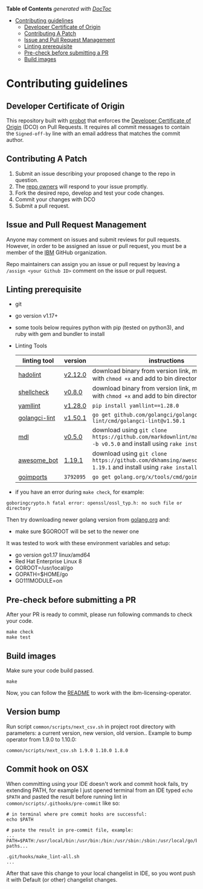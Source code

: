 <!-- START doctoc generated TOC please keep comment here to allow auto update -->
<!-- DON'T EDIT THIS SECTION, INSTEAD RE-RUN doctoc TO UPDATE -->
**Table of Contents**  *generated with [DocToc](https://github.com/thlorenz/doctoc)*

- [Contributing guidelines](#contributing-guidelines)
    - [Developer Certificate of Origin](#developer-certificate-of-origin)
    - [Contributing A Patch](#contributing-a-patch)
    - [Issue and Pull Request Management](#issue-and-pull-request-management)
    - [Linting prerequisite](#linting-prerequisite)
    - [Pre-check before submitting a PR](#pre-check-before-submitting-a-pr)
    - [Build images](#build-images)

<!-- END doctoc generated TOC please keep comment here to allow auto update -->

# Contributing guidelines

## Developer Certificate of Origin

This repository built with [probot](https://github.com/probot/probot) that enforces the [Developer Certificate of Origin](https://developercertificate.org/) (DCO) on Pull Requests. It requires all commit messages to contain the `Signed-off-by` line with an email address that matches the commit author.

## Contributing A Patch

1. Submit an issue describing your proposed change to the repo in question.
1. The [repo owners](OWNERS) will respond to your issue promptly.
1. Fork the desired repo, develop and test your code changes.
1. Commit your changes with DCO
1. Submit a pull request.

## Issue and Pull Request Management

Anyone may comment on issues and submit reviews for pull requests. However, in
order to be assigned an issue or pull request, you must be a member of the
[IBM](https://github.com/ibm) GitHub organization.

Repo maintainers can assign you an issue or pull request by leaving a
`/assign <your Github ID>` comment on the issue or pull request.

## Linting prerequisite

- git
- go version v1.17+
- some tools below requires python with pip (tested on python3), and ruby with gem and bundler to install
- Linting Tools

    | linting tool | version | instructions |
    | ------------ | ------- | ------------ |
    | [hadolint](https://github.com/hadolint/hadolint#install) | [v2.12.0](https://github.com/hadolint/hadolint/releases/tag/v2.12.0) | download binary from version link, make executable with `chmod +x` and add to bin directory |
    | [shellcheck](https://github.com/koalaman/shellcheck#installing) | [v0.8.0](https://github.com/koalaman/shellcheck/releases/tag/v0.8.0) | download binary from version link, make executable with `chmod +x` and add to bin directory |
    | [yamllint](https://github.com/adrienverge/yamllint#installation) | [v1.28.0](https://github.com/adrienverge/yamllint/releases/tag/v1.28.0) | `pip install yamllint==1.28.0` |
    | [golangci-lint](https://github.com/golangci/golangci-lint#install) | [v1.50.1](https://github.com/golangci/golangci-lint/releases/tag/v1.50.1) | `go get github.com/golangci/golangci-lint/cmd/golangci-lint@v1.50.1` |
    | [mdl](https://github.com/markdownlint/markdownlint#installation) | [v0.5.0](https://github.com/markdownlint/markdownlint/releases/tag/v0.5.0) | download using `git clone https://github.com/markdownlint/markdownlint.git -b v0.5.0` and install using `rake install` |
    | [awesome_bot](https://github.com/dkhamsing/awesome_bot#installation) | [1.19.1](https://github.com/dkhamsing/awesome_bot/releases/tag/1.19.1) | download using `git clone https://github.com/dkhamsing/awesome_bot.git -b 1.19.1` and install using `rake install` |
    | [goimports](https://godoc.org/golang.org/x/tools/cmd/goimports) | `3792095` | `go get golang.org/x/tools/cmd/goimports@3792095` |

- if you have an error during `make check`, for example:

```shell
goboringcrypto.h fatal error: openssl/ossl_typ.h: no such file or directory
```

Then try downloading newer golang version from [golang.org](https://golang.org) and:
- make sure $GOROOT will be set to the newer one

It was tested to work with these environment variables and setup:
- go version go1.17 linux/amd64
- Red Hat Enterprise Linux 8
- GOROOT=/usr/local/go
- GOPATH=$HOME/go
- GO111MODULE=on

## Pre-check before submitting a PR

After your PR is ready to commit, please run following commands to check your code.

```shell
make check
make test
```

## Build images

Make sure your code build passed.

```shell
make
```

Now, you can follow the [README](./README.md) to work with the ibm-licensing-operator.

## Version bump

Run script `common/scripts/next_csv.sh` in project root directory with parameters: a current version, new version, old version..
Example to bump operator from 1.9.0 to 1.10.0:

```shell
common/scripts/next_csv.sh 1.9.0 1.10.0 1.8.0
```

## Commit hook on OSX

When committing using your IDE doesn't work and commit hook fails, try extending PATH, for example I just opened terminal from an IDE typed `echo $PATH` and pasted the result before running lint in `common/scripts/.githooks/pre-commit` like so:

```shell
# in terminal where pre commit hooks are successful:
echo $PATH

# paste the result in pre-commit file, example:
...
PATH=$PATH:/usr/local/bin:/usr/bin:/bin:/usr/sbin:/sbin:/usr/local/go/bin:...other paths...

.git/hooks/make_lint-all.sh
...
```

After that save this change to your local changelist in IDE, so you wont push it with Default (or other) changelist changes.